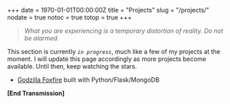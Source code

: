 +++
date = 1970-01-01T00:00:00Z
title = "Projects"
slug = "/projects/"
nodate = true
notoc = true
totop = true
+++

> *What you are experiencing is a temporary distortion of reality. Do not be alarmed.*

This section is currently *`in progress`*, much like a few of my projects at the moment. I will update this page accordingly as more projects become available. Until then, keep watching the stars.

* [Godzilla Foxfire](https://github.com/quandrei/godzilla-foxfire-flask) built with Python/Flask/MongoDB

<strong>[End Transmission]</strong>

